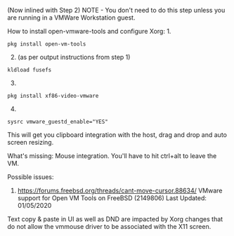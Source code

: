 (Now inlined with Step 2)
NOTE - You don't need to do this step unless you are running in a VMWare Workstation guest.

How to install open-vmware-tools and configure Xorg:
1. 
```
pkg install open-vm-tools
```
2. (as per output instructions from step 1)
```
kldload fusefs 
```
3.
```
pkg install xf86-video-vmware
```
4.
```
sysrc vmware_guestd_enable="YES"
```

This will get you clipboard integration with the host, drag and drop and auto screen resizing.

What's missing:  Mouse integration.  You'll have to hit ctrl+alt to leave the VM.

Possible issues:
1. https://forums.freebsd.org/threads/cant-move-cursor.88634/
VMware support for Open VM Tools on FreeBSD (2149806)
Last Updated: 01/05/2020

Text copy & paste in UI as well as DND
are impacted by Xorg changes that do not allow
the vmmouse driver to be associated with the X11 screen.
